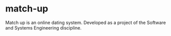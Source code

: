 # match-up
Match up is an online dating system.  Developed as a project of the Software and Systems Engineering discipline.
